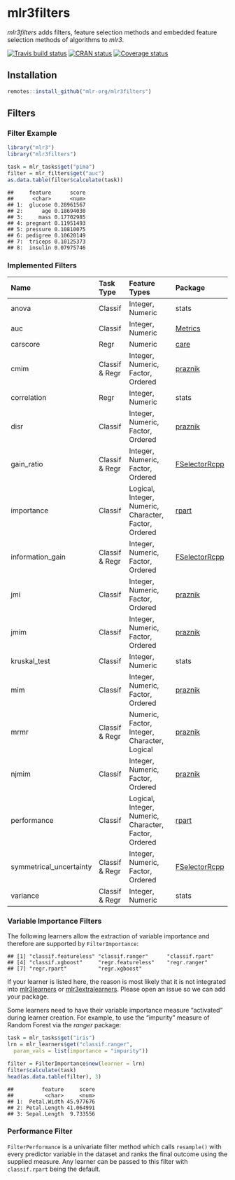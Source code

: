 
# mlr3filters

*mlr3filters* adds filters, feature selection methods and embedded
feature selection methods of algorithms to *mlr3*.

[![Travis build
status](https://travis-ci.org/mlr-org/mlr3filters.svg?branch=master)](https://travis-ci.org/mlr-org/mlr3filters)
[![CRAN
status](https://www.r-pkg.org/badges/version/mlr3filters)](https://cran.r-project.org/package=mlr3filters)
[![Coverage
status](https://codecov.io/gh/mlr-org/mlr3filters/branch/master/graph/badge.svg)](https://codecov.io/github/mlr-org/mlr3filters?branch=master)

## Installation

``` r
remotes::install_github("mlr-org/mlr3filters")
```

## Filters

### Filter Example

``` r
library("mlr3")
library("mlr3filters")

task = mlr_tasks$get("pima")
filter = mlr_filters$get("auc")
as.data.table(filter$calculate(task))
```

    ##     feature      score
    ##      <char>      <num>
    ## 1:  glucose 0.28961567
    ## 2:      age 0.18694030
    ## 3:     mass 0.17702985
    ## 4: pregnant 0.11951493
    ## 5: pressure 0.10810075
    ## 6: pedigree 0.10620149
    ## 7:  triceps 0.10125373
    ## 8:  insulin 0.07975746

### Implemented Filters

| Name                     | Task Type      | Feature Types                                         | Package                                                           |
| :----------------------- | :------------- | :---------------------------------------------------- | :---------------------------------------------------------------- |
| anova                    | Classif        | Integer, Numeric                                      | stats                                                             |
| auc                      | Classif        | Integer, Numeric                                      | [Metrics](https://cran.r-project.org/package=Metrics)             |
| carscore                 | Regr           | Numeric                                               | [care](https://cran.r-project.org/package=care)                   |
| cmim                     | Classif & Regr | Integer, Numeric, Factor, Ordered                     | [praznik](https://cran.r-project.org/package=praznik)             |
| correlation              | Regr           | Integer, Numeric                                      | stats                                                             |
| disr                     | Classif        | Integer, Numeric, Factor, Ordered                     | [praznik](https://cran.r-project.org/package=praznik)             |
| gain\_ratio              | Classif & Regr | Integer, Numeric, Factor, Ordered                     | [FSelectorRcpp](https://cran.r-project.org/package=FSelectorRcpp) |
| importance               | Classif        | Logical, Integer, Numeric, Character, Factor, Ordered | [rpart](https://cran.r-project.org/package=rpart)                 |
| information\_gain        | Classif & Regr | Integer, Numeric, Factor, Ordered                     | [FSelectorRcpp](https://cran.r-project.org/package=FSelectorRcpp) |
| jmi                      | Classif        | Integer, Numeric, Factor, Ordered                     | [praznik](https://cran.r-project.org/package=praznik)             |
| jmim                     | Classif        | Integer, Numeric, Factor, Ordered                     | [praznik](https://cran.r-project.org/package=praznik)             |
| kruskal\_test            | Classif        | Integer, Numeric                                      | stats                                                             |
| mim                      | Classif        | Integer, Numeric, Factor, Ordered                     | [praznik](https://cran.r-project.org/package=praznik)             |
| mrmr                     | Classif & Regr | Numeric, Factor, Integer, Character, Logical          | [praznik](https://cran.r-project.org/package=praznik)             |
| njmim                    | Classif        | Integer, Numeric, Factor, Ordered                     | [praznik](https://cran.r-project.org/package=praznik)             |
| performance              | Classif        | Logical, Integer, Numeric, Character, Factor, Ordered | [rpart](https://cran.r-project.org/package=rpart)                 |
| symmetrical\_uncertainty | Classif & Regr | Integer, Numeric, Factor, Ordered                     | [FSelectorRcpp](https://cran.r-project.org/package=FSelectorRcpp) |
| variance                 | Classif & Regr | Integer, Numeric                                      | stats                                                             |

### Variable Importance Filters

The following learners allow the extraction of variable importance and
therefore are supported by `FilterImportance`:

    ## [1] "classif.featureless" "classif.ranger"      "classif.rpart"      
    ## [4] "classif.xgboost"     "regr.featureless"    "regr.ranger"        
    ## [7] "regr.rpart"          "regr.xgboost"

If your learner is listed here, the reason is most likely that it is not
integrated into [mlr3learners](https://github.com/mlr-org/mlr3learners)
or [mlr3extralearners](https://github.com/mlr-org/mlr3extralearners).
Please open an issue so we can add your package.

Some learners need to have their variable importance measure “activated”
during learner creation. For example, to use the “impurity” measure of
Random Forest via the *ranger* package:

``` r
task = mlr_tasks$get("iris")
lrn = mlr_learners$get("classif.ranger",
  param_vals = list(importance = "impurity"))

filter = FilterImportance$new(learner = lrn)
filter$calculate(task)
head(as.data.table(filter), 3)
```

    ##         feature     score
    ##          <char>     <num>
    ## 1:  Petal.Width 45.977676
    ## 2: Petal.Length 41.064991
    ## 3: Sepal.Length  9.733556

### Performance Filter

`FilterPerformance` is a univariate filter method which calls
`resample()` with every predictor variable in the dataset and ranks the
final outcome using the supplied measure. Any learner can be passed to
this filter with `classif.rpart` being the default.
